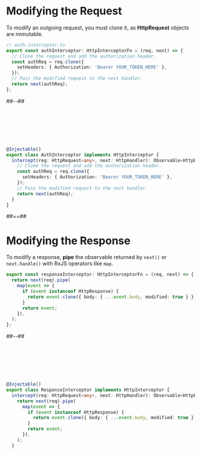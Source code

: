 <!-- .slide: class="two-column with-code inconsolata" -->

# Modifying the Request

To modify an outgoing request, you must clone it, as **HttpRequest** objects are immutable.

```typescript
// auth.interceptor.ts
export const authInterceptor: HttpInterceptorFn = (req, next) => {
  // Clone the request and add the authorization header.
  const authReq = req.clone({
    setHeaders: { Authorization: 'Bearer YOUR_TOKEN_HERE' },
  });
  // Pass the modified request to the next handler.
  return next(authReq);
};
```

<!-- .element: class="medium-code" -->

##--##

<!-- .slide: class="with-code inconsolata" -->

<br/><br/><br/><br/><br/>

```typescript
@Injectable()
export class AuthInterceptor implements HttpInterceptor {
  intercept(req: HttpRequest<any>, next: HttpHandler): Observable<HttpEvent<any>> {
    // Clone the request and add the authorization header.
    const authReq = req.clone({
      setHeaders: { Authorization: 'Bearer YOUR_TOKEN_HERE' },
    });
    // Pass the modified request to the next handler.
    return next(authReq);
  }
}
```

<!-- .element: class="medium-code" -->

##==##

<!-- .slide: class="two-column with-code inconsolata" -->

# Modifying the Response

To modify a response, **pipe** the observable returned by `next()` or `next.handle()` with RxJS operators like `map`.

```typescript
export const responseInterceptor: HttpInterceptorFn = (req, next) => {
  return next(req).pipe(
    map(event => {
      if (event instanceof HttpResponse) {
        return event.clone({ body: { ...event.body, modified: true } });
      }
      return event;
    }),
  );
};
```

<!-- .element: class="medium-code" -->

##--##

<!-- .slide: class="with-code inconsolata" -->

<br/><br/><br/><br/><br/>

```typescript
@Injectable()
export class ResponseInterceptor implements HttpInterceptor {
  intercept(req: HttpRequest<any>, next: HttpHandler): Observable<HttpEvent<any>> {
    return next(req).pipe(
      map(event => {
        if (event instanceof HttpResponse) {
          return event.clone({ body: { ...event.body, modified: true } });
        }
        return event;
      }),
    );
  }

```

<!-- .element: class="medium-code" -->
